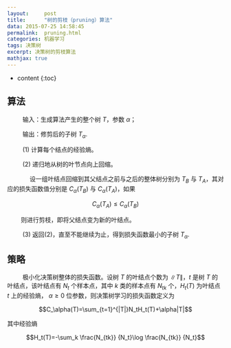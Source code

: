 ```yaml
---
layout:     post
title:      "树的剪枝（pruning）算法"
data: 2015-07-25 14:58:45
permalink:  pruning.html
categories: 机器学习
tags: 决策树
excerpt: 决策树的剪枝算法
mathjax: true
---
```


* content
{:toc}

## 算法
$\qquad$ 输入：生成算法产生的整个树 $T$，参数 $\alpha$；

$\qquad$ 输出：修剪后的子树 $T_\alpha$.

$\qquad$ (1) 计算每个结点的经验熵。

$\qquad$ (2) 递归地从树的叶节点向上回缩。

$\qquad\quad$ 设一组叶结点回缩到其父结点之前与之后的整体树分别为 $T_B$ 与 $T_A$，其对应的损失函数值分别是 $C_\alpha(T_B)$ 与 $C_\alpha(T_A)$，如果 

$$C_\alpha(T_A) \le C_\alpha(T_B)$$

$\qquad$则进行剪枝，即将父结点变为新的叶结点。

$\qquad$ (3) 返回(2)，直至不能继续为止，得到损失函数最小的子树 $T_\alpha$.
## 策略

$\qquad$ 极小化决策树整体的损失函数。设树 $T$ 的叶结点个数为 $\|T\|$，$t$ 是树 $T$ 的叶结点，该叶结点有 $N_t$ 个样本点，其中 $k$ 类的样本点有 $N_{tk}$ 个，$H_t(T)$ 为叶结点 $t$ 上的经验熵， $\alpha \ge 0$ 位参数，则决策树学习的损失函数定义为

$$C_\alpha(T)=\sum_{t=1}^{|T|}N_tH_t(T)+\alpha|T|$$

其中经验熵

$$H_t(T)=-\sum_k \frac{N_{tk}} {N_t}\log \frac{N_{tk}} {N_t}$$
